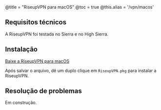 @title = "RiseupVPN para macOS"
@toc = true
@this.alias = '/vpn/macos'

## Requisitos técnicos

A RiseupVPN foi testada no Sierra e no High Sierra.

## Instalação

<a class="btn btn-default btn-lg" href="https://downloads.leap.se/RiseupVPN/osx/RiseupVPN-OSX-latest.pkg"><i class="fa fa-download"></i> Baixe a RiseupVPN para macOS</a>

Após salvar o arquivo, dê um duplo clique em <code>RiseupVPN.pkg</code> para instalar a RiseupVPN.

## Resolução de problemas

Em construção.
